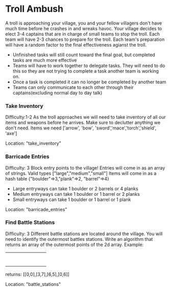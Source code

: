 # Troll Ambush
A troll is approaching your village, you and your fellow villagers don't have much time before he crashes in and wreaks havoc. Your village decides to elect 3-4 captains that are in charge of small teams to stop the troll. Each team will have 2-3 chances to prepare for the troll. Each team's preparation will have a random factor to the final effectiveness agianst the troll. 
* Unfinished tasks will still count toward the final goal, but completed tasks are much more effective
* Teams will have to work together to delegate tasks. They will need to do this so they are not trying to complete a task another team is working on. 
* Once a task is completed it can no longer be completed by another team
* Teams can only communicate to each other through their captains(excluding normal day to day talk)

### Take Inventory
Difficulty:1-2
As the troll approaches we will need to take inventory of all our items and weapons before he arrives.
Make sure to declutter anything we don't need.
Items we need ['arrow', 'bow', 'sword','mace','torch','shield', 'axe']

Location: "take_inventory"

### Barricade Entries
Difficulty: 3
Block entry points to the village!
Entries will come in as an array of strings. Valid types ["large","medium","small"]
Items will come in as a hash table {"boulder"=>3,"plank"=>2, "barrel"=>4}
* Large entryways can take 1 boulder or 2 barrels or 4 planks
* Medium entryways can take 1 boulder or 1 barrel or 2 planks
* Small entryways can take 1 boulder or 1 barrel or 1 plank

Location: "barricade_entries"

### Find Battle Stations
Difficulty: 3
Different battle stations are located around the village. You will need to identify the outermost battles stations.
Write an algorithm that returns an array of the outermost points of the 2d array.
Example: 
<!-- |0|1|2|3|4|5|6|7|
|---|---|---|---|---|---|---|---|
|X||||||||
||||||X|||
||X|||||||
||||X|||||
|||||||||
||X|||||X||
|X||||||||
||||X||||| -->
|   |   |   |   |   |   |   |   |
|---|---|---|---|---|---|---|---|
|   |   |   |   |   |   |   |   |
|   |   |   |   |   |   |   |   |
|   |   |   |   |   |   |   |   |
|   |   |   |   |   |   |   |   |
|   |   |   |   |   |   |   |   |
|   |   |   |   |   |   |   |   |
|   |   |   |   |   |   |   |   |
returns: [[0,0],[3,7],[6,5],[0,6]]

Location: "battle_stations"